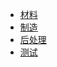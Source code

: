 <!-- 侧边栏 docs/_sidebar.md -->
* [材料](en/prototype/material.md)
* [制造](en/prototype/manufacture.md)
* [后处理](en/prototype/postprocess.md)
* [测试](en/prototype/test.md)



  